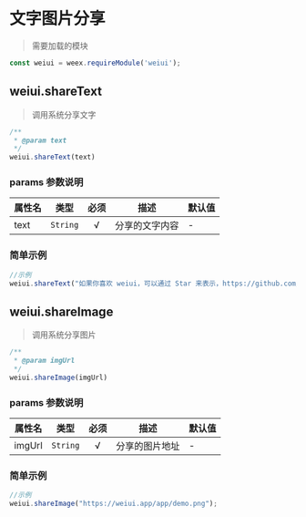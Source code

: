 # 文字图片分享

> 需要加载的模块

```js
const weiui = weex.requireModule('weiui');
```

## weiui.shareText

> 调用系统分享文字

```js
/**
 * @param text
 */
weiui.shareText(text)
```

### params 参数说明

| 属性名 | 类型 | 必须 | 描述 | 默认值 |
| --- | --- | :-: | --- | --- |
| text | `String` | √ | 分享的文字内容 | - |


### 简单示例

```js
//示例
weiui.shareText("如果你喜欢 weiui，可以通过 Star 来表示，https://github.com/kuaifan/weiui");
```

## weiui.shareImage

> 调用系统分享图片

```js
/**
 * @param imgUrl
 */
weiui.shareImage(imgUrl)
```

### params 参数说明

| 属性名 | 类型 | 必须 | 描述 | 默认值 |
| --- | --- | :-: | --- | --- |
| imgUrl | `String` | √ | 分享的图片地址 | - |


### 简单示例

```js
//示例
weiui.shareImage("https://weiui.app/app/demo.png");
```

